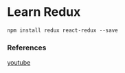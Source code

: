 # Learn Redux

`npm install redux react-redux --save`

### References
[youtube](https://www.youtube.com/watch?v=CVpUuw9XSjY)